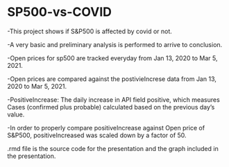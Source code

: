 # SP500-vs-COVID

-This project shows if S&P500 is affected by covid or not.

-A very basic and preliminary analysis is performed to arrive to conclusion.

-Open prices for sp500 are tracked everyday from Jan 13, 2020 to Mar 5, 2021.

-Open prices are compared against the postivieIncrese data from Jan 13, 2020 to Mar 5, 2021.

-PositiveIncrease: The daily increase in API field positive, which measures Cases (confirmed plus probable) calculated based on the previous day’s value.

-In order to properly compare positiveIncrease against Open price of S&P500, positiveIncreased was scaled down by a factor of 50.

.rmd file is the source code for the presentation and the graph included in the presentation.
